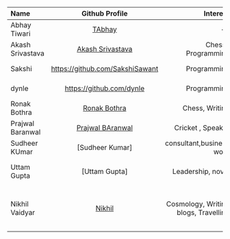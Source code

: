 | Name             |                   Github Profile                   |            Interest |                       Bio |
| :--------------- | :------------------------------------------------: | ------------------: | ------------------------: |
| Abhay Tiwari     |        [TAbhay](https://github.com/TAbhay/)        |                  -- |                        -- |
| Akash Srivastava | [Akash Srivastava](https://github.com/Akashsri3bi) | Chess , Programming |     Age 19 , 5'9 , Indian |
| Sakshi           |          https://github.com/SakshiSawant           |         Programming | I am a software developer |
| dynle            |              https://github.com/dynle              |         Programming |     Studying react native |
| Ronak Bothra     |     [Ronak Bothra](https://github.com/Ronak55)     |      Chess, Writing |         I am a programmer |
| Prajwal Baranwal | [Prajwal BAranwal](https://github.com/Prajwal-Baranwal) | Cricket , Speaker |     Age 20 , 6'2 , Indian |
| Sudheer KUmar    | [Sudheer Kumar] | consultant,business work| skilled, entrepreneurship|
| Uttam Gupta | [Uttam Gupta] | Leadership, novel | content writer, html, web designing|
| Nikhil Vaidyar | [Nikhil](https://github.com/nikzayn/) | Cosmology, Writing blogs, Travelling | Software Engineer && Upcomming DevOps && Cloud Learner |

